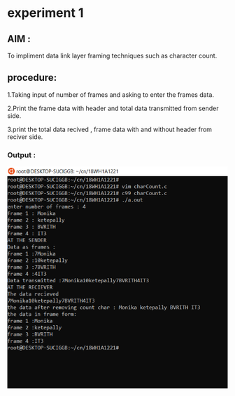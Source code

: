 # experiment 1
## AIM : 
To impliment data link layer framing techniques such as character count.
## procedure:
1.Taking input of number of frames and asking to enter the frames data. 

2.Print the frame data with header and total data transmitted from sender side.

3.print the total data recived , frame data with and without header from reciver side.

### Output :
![output](charCount.png)
